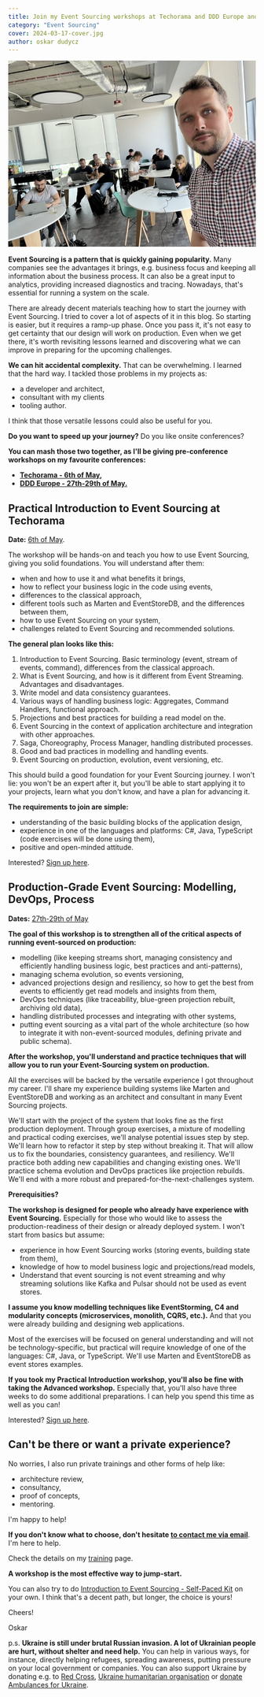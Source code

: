 ```yaml
---
title: Join my Event Sourcing workshops at Techorama and DDD Europe and speed up your journey!
category: "Event Sourcing"
cover: 2024-03-17-cover.jpg
author: oskar dudycz
---
```


![cover](2024-03-17-cover.jpg)

**Event Sourcing is a pattern that is quickly gaining popularity.** Many companies see the advantages it brings, e.g. business focus and keeping all information about the business process. It can also be a great input to analytics, providing increased diagnostics and tracing. Nowadays, that's essential for running a system on the scale.

There are already decent materials teaching how to start the journey with Event Sourcing. I tried to cover a lot of aspects of it in this blog. So starting is easier, but it requires a ramp-up phase. Once you pass it, it's not easy to get certainty that our design will work on production. Even when we get there, it's worth revisiting lessons learned and discovering what we can improve in preparing for the upcoming challenges. 

**We can hit accidental complexity.** That can be overwhelming. I learned that the hard way. I tackled those problems in my projects as:
- a developer and architect, 
- consultant with my clients
- tooling author.

I think that those versatile lessons could also be useful for you.

**Do you want to speed up your journey?** Do you like onsite conferences?

**You can mash those two together, as I'll be giving pre-conference workshops on my favourite conferences:**
- **[Techorama - 6th of May](https://techorama.be/workshops/practical-introduction-to-event-sourcing?utm_source=event_driven_io),**
- **[DDD Europe - 27th-29th of May.](https://2024.dddeurope.com/program/production-grade-event-sourcing-modelling-devops-process?utm_source=event_driven_io)**

## Practical Introduction to Event Sourcing at Techorama

**Date:** [6th of May](https://techorama.be/workshops/practical-introduction-to-event-sourcing?utm_source=event_driven_io).

The workshop will be hands-on and teach you how to use Event Sourcing, giving you solid foundations. You will understand after them:
- when and how to use it and what benefits it brings,
- how to reflect your business logic in the code using events,
- differences to the classical approach,
- different tools such as Marten and EventStoreDB, and the differences between them,
- how to use Event Sourcing on your system,
- challenges related to Event Sourcing and recommended solutions.

**The general plan looks like this:**

1. Introduction to Event Sourcing. Basic terminology (event, stream of events, command), differences from the classical approach.
2. What is Event Sourcing, and how is it different from Event Streaming. Advantages and disadvantages.
3. Write model and data consistency guarantees.
4. Various ways of handling business logic: Aggregates, Command Handlers, functional approach.
5. Projections and best practices for building a read model on the.
6. Event Sourcing in the context of application architecture and integration with other approaches.
7. Saga, Choreography, Process Manager, handling distributed processes.
8. Good and bad practices in modelling and handling events.
9. Event Sourcing on production, evolution, event versioning, etc.

This should build a good foundation for your Event Sourcing journey. I won't lie: you won't be an expert after it, but you'll be able to start applying it to your projects, learn what you don't know, and have a plan for advancing it.

**The requirements to join are simple:**
- understanding of the basic building blocks of the application design,
- experience in one of the languages and platforms: C#, Java, TypeScript (code exercises will be done using them),
- positive and open-minded attitude.

Interested? [Sign up here](https://techorama.be/workshops/practical-introduction-to-event-sourcing?utm_source=event_driven_io).

## Production-Grade Event Sourcing: Modelling, DevOps, Process

**Dates:** [27th-29th of May](https://2024.dddeurope.com/program/production-grade-event-sourcing-modelling-devops-process?utm_source=event_driven_io)

**The goal of this workshop is to strengthen all of the critical aspects of running event-sourced on production:**
- modelling (like keeping streams short, managing consistency and efficiently handling business logic, best practices and anti-patterns),
- managing schema evolution, so events versioning,
- advanced projections design and resiliency, so how to get the best from events to efficiently get read models and insights from them,
- DevOps techniques (like traceability, blue-green projection rebuilt, archiving old data),
- handling distributed processes and integrating with other systems,
- putting event sourcing as a vital part of the whole architecture (so how to integrate it with non-event-sourced modules, defining private and public schema).

**After the workshop, you'll understand and practice techniques that will allow you to run your Event-Sourcing system on production.**

All the exercises will be backed by the versatile experience I got throughout my career. I'll share my experience building systems like Marten and EventStoreDB and working as an architect and consultant in many Event Sourcing projects.

We'll start with the project of the system that looks fine as the first production deployment. Through group exercises, a mixture of modelling and practical coding exercises, we'll analyse potential issues step by step. We'll learn how to refactor it step by step without breaking it. That will allow us to fix the boundaries, consistency guarantees, and resiliency. We'll practice both adding new capabilities and changing existing ones. We'll practice schema evolution and DevOps practices like projection rebuilds. We'll end with a more robust and prepared-for-the-next-challenges system.

**Prerequisities?**

**The workshop is designed for people who already have experience with Event Sourcing.** Especially for those who would like to assess the production-readiness of their design or already deployed system. I won't start from basics but assume:
- experience in how Event Sourcing works (storing events, building state from them),
- knowledge of how to model business logic and projections/read models,
- Understand that event sourcing is not event streaming and why streaming solutions like Kafka and Pulsar should not be used as event stores.

**I assume you know modelling techniques like EventStorming, C4 and modularity concepts (microservices, monolith, CQRS, etc.).** And that you were already building and designing web applications.

Most of the exercises will be focused on general understanding and will not be technology-specific, but practical will require knowledge of one of the languages: C#, Java, or TypeScript. We'll use Marten and EventStoreDB as event stores examples.

**If you took my Practical Introduction workshop, you'll also be fine with taking the Advanced workshop.** Especially that, you'll also have three weeks to do some additional preparations. I can help you spend this time as well as you can!

Interested? [Sign up here](https://2024.dddeurope.com/program/production-grade-event-sourcing-modelling-devops-process?utm_source=event_driven_io).

## Can't be there or want a private experience?

No worries, I also run private trainings and other forms of help like:
- architecture review,
- consultancy,
- proof of concepts,
- mentoring.

I'm happy to help! 

**If you don't know what to choose, don't hesitate [to contact me via email](mailto:oskar@event-driven.io)**. I'm here to help. 

Check the details on my [training](/pl/training/) page. 

**A workshop is the most effective way to jump-start.**

You can also try to do [Introduction to Event Sourcing - Self-Paced Kit](/pl/introduction_to_event_sourcing/) on your own. I think that's a decent path, but longer, the choice is yours!

Cheers!

Oskar

p.s. **Ukraine is still under brutal Russian invasion. A lot of Ukrainian people are hurt, without shelter and need help.** You can help in various ways, for instance, directly helping refugees, spreading awareness, putting pressure on your local government or companies. You can also support Ukraine by donating e.g. to [Red Cross](https://www.icrc.org/pl/donate/ukraine), [Ukraine humanitarian organisation](https://savelife.in.ua/pl/donate/) or [donate Ambulances for Ukraine](https://www.gofundme.com/f/help-to-save-the-lives-of-civilians-in-a-war-zone).
